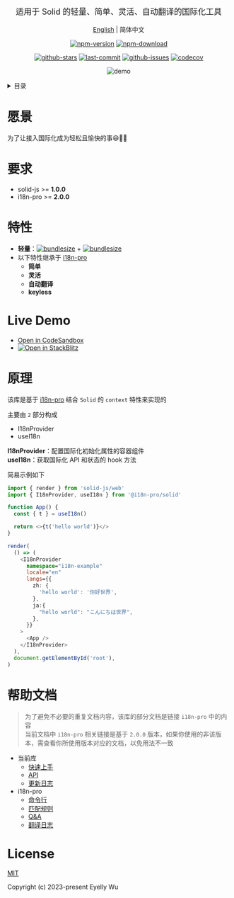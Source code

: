 <div align="center">
  <p style="font-size: 18px;">适用于 Solid 的轻量、简单、灵活、自动翻译的国际化工具</p>

[English](https://github.com/i18n-pro/solid/tree/v1.0.0#readme) | 简体中文



[![npm-version](https://img.shields.io/npm/v/@i18n-pro/solid.svg?style=flat-square "npm-version")](https://www.npmjs.com/package/@i18n-pro/solid "npm")
[![npm-download](https://img.shields.io/npm/dm/@i18n-pro/solid "npm-download")](https://www.npmjs.com/package/@i18n-pro/solid "npm")

[![github-stars](https://img.shields.io/github/stars/i18n-pro/solid?style=social "github-stars")](https://github.com/i18n-pro/solid/stargazers "github-stars")
[![last-commit](https://img.shields.io/github/last-commit/i18n-pro/solid/main "last-commit")](https://github.com/i18n-pro/solid/commits/main "last-commit")
[![github-issues](https://img.shields.io/github/issues-raw/i18n-pro/solid "github-issues")](https://github.com/i18n-pro/solid/issues "github-issues")
[![codecov](https://codecov.io/gh/i18n-pro/solid/branch/main/graph/badge.svg?token=RMHGQUBVY6 "codecov")](https://codecov.io/gh/i18n-pro/solid "codecov")

![demo](https://s3.bmp.ovh/imgs/2023/09/15/c8957fd4abda1dfe.gif)

</div>
<details >
  <summary>目录</summary>

  [愿景](#愿景)<br/>
  [要求](#要求)<br/>
  [特性](#特性)<br/>
  [Live Demo](#live-demo)<br/>
  [原理](#原理)<br/>
  [License](#license)<br/>

</details>


# 愿景
为了让接入国际化成为轻松且愉快的事😄💪🏻
# 要求

* solid-js >= **1.0.0**
* i18n-pro >= **2.0.0**


# 特性

* **轻量**：[![bundlesize](https://img.shields.io/bundlephobia/minzip/i18n-pro?color=brightgreen&style=plastic "i18n-pro-bundlesize")](https://bundlephobia.com/package/i18n-pro "i18n-pro-bundlesize") + [![bundlesize](https://img.shields.io/bundlephobia/minzip/@i18n-pro/solid?color=brightgreen&style=plastic "bundlesize")](https://bundlephobia.com/package/@i18n-pro/solid "bundlesize")
* 以下特性继承于 [i18n-pro](https://github.com/i18n-pro/core "i18n-pro") 
   * **简单**
   * **灵活**
   * **自动翻译**
   * **keyless**


# Live Demo

* [Open in CodeSandbox](https://codesandbox.io/p/github/i18n-pro/solid-demo/main?file=README_zh-CN.md)
* [![Open in StackBlitz](https://developer.stackblitz.com/img/open_in_stackblitz_small.svg "Open in StackBlitz")](https://stackblitz.com/github/i18n-pro/solid-demo?file=README_zh-CN.md)


# 原理
该库是基于 [i18n-pro](https://github.com/i18n-pro/core "i18n-pro") 结合 `Solid` 的 `context` 特性来实现的

主要由 `2` 部分构成
* I18nProvider
* useI18n



**I18nProvider**：配置国际化初始化属性的容器组件<br />**useI18n**：获取国际化 API 和状态的 hook 方法



简易示例如下
```typescript
import { render } from 'solid-js/web'
import { I18nProvider, useI18n } from '@i18n-pro/solid'

function App() {
  const { t } = useI18n()

  return <>{t('hello world')}</>
}

render(
  () => (
    <I18nProvider
      namespace="i18n-example"
      locale="en"
      langs={{
        zh: {
          'hello world': '你好世界',
        },
        ja:{
          "hello world": "こんにちは世界",
        },
      }}
    >
      <App />
    </I18nProvider>
  ),
  document.getElementById('root'),
)
```

# 帮助文档

>为了避免不必要的重复文档内容，该库的部分文档是链接 `i18n-pro` 中的内容<br />当前文档中 `i18n-pro` 相关链接是基于 `2.0.0` 版本，如果你使用的非该版本，需查看你所使用版本对应的文档，以免用法不一致
* 当前库
   * [快速上手](https://github.com/i18n-pro/solid/blob/v1.0.0/docs/dist/USAGE_zh-CN.md)
   * [API](https://github.com/i18n-pro/solid/blob/v1.0.0/docs/dist/API_zh-CN.md)
   * [更新日志](https://github.com/i18n-pro/solid/blob/v1.0.0/docs/dist/CHANGELOG_zh-CN.md)
* i18n-pro
   * [命令行](https://github.com/i18n-pro/core/blob/v2.0.0/docs/dist/COMMAND_LINE_zh-CN.md)
   * [匹配规则](https://github.com/i18n-pro/core/blob/v2.0.0/docs/dist/MATCH_RULE_zh-CN.md)
   * [Q&A](https://github.com/i18n-pro/core/blob/v2.0.0/docs/dist/Q&A_zh-CN.md)
   * [翻译日志](https://github.com/i18n-pro/core/blob/v2.0.0/docs/dist/OUTPUT_LOG_zh-CN.md)


# License
[MIT](./LICENSE)

Copyright (c) 2023-present Eyelly Wu